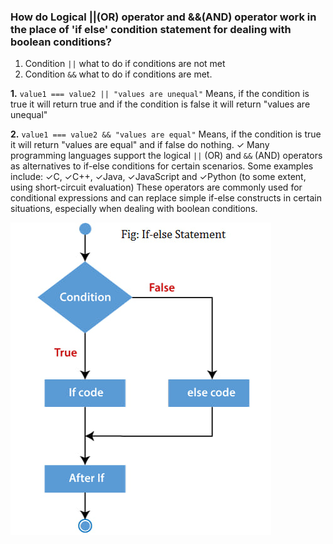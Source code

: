 ### How do Logical ||(OR) operator and &&(AND) operator work in the place of 'if else' condition statement for dealing with boolean conditions?

1. Condition `||` what to do if conditions are not met
2. Condition `&&` what to do if conditions are met.

**1.** `value1 === value2 || "values are unequal"`
Means, if the condition is true it will return true and if the condition is false it will return "values are unequal"

**2.** `value1 === value2 && "values are equal"`
Means, if the condition is true it will return "values are equal" and if false do nothing.
✓ Many programming languages support the logical `||` (OR) and `&&` (AND) operators as alternatives to if-else conditions for certain scenarios. Some examples include:
✓C,
✓C++,
✓Java,
✓JavaScript and
✓Python (to some extent, using short-circuit evaluation)
These operators are commonly used for conditional expressions and can replace simple if-else constructs in certain situations, especially when dealing with boolean conditions.

![alt text](img/428690109_907099917775566_4818201937853891885_n.jpg)